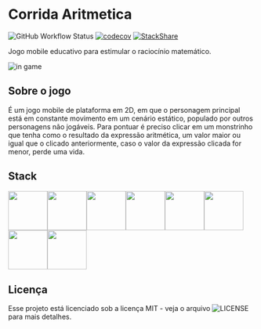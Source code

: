 # Corrida Aritmetica

![GitHub Workflow Status](https://img.shields.io/github/workflow/status/lincolncpp/corrida_aritmetica/Java%20CI%20with%20Gradle)
[![codecov](https://codecov.io/gh/lincolncpp/corrida_aritmetica/branch/master/graph/badge.svg)](https://codecov.io/gh/lincolncpp/corrida_aritmetica)
[![StackShare](http://img.shields.io/badge/tech-stack-0690fa.svg?style=flat)](https://stackshare.io/lincolncpp/corrida-aritmetica)

Jogo mobile educativo para estimular o raciocínio matemático.

![in game](https://i.ibb.co/Z8zFMYs/InGame.png)

## Sobre o jogo
É um jogo mobile de plataforma em 2D, em que o personagem principal está em constante movimento em um cenário estático, populado por outros personagens não jogáveis. Para pontuar é preciso clicar em um monstrinho que tenha como o resultado da expressão aritmética, um valor maior ou igual que o clicado anteriormente, caso o valor da expressão clicada for menor, perde uma vida.

## Stack
[<img src="https://img.stackshare.io/service/995/K85ZWV2F.png" height="80px"><img src="https://img.stackshare.io/service/1010/m8jf0po4imu8t5eemjdd.png" height="80px"><img src="https://img.stackshare.io/service/4339/3c827c8875b77acbbaf83c73eecd0a43_400x400.png" height="80px"><img src="https://img.stackshare.io/service/27/sBsvBbjY.png" height="80px"><img src="https://img.stackshare.io/service/975/gradlephant-social-black-bg.png" height="80px"><img src="https://img.stackshare.io/service/2020/874086.png" height="80px"><img src="https://img.stackshare.io/service/11563/actions.png" height="80px"><img src="https://img.stackshare.io/service/2673/Codecov_Mark_Circle_Pink.png" height="80px">](https://stackshare.io/lincolncpp/corrida-aritmetica)

## Licença
Esse projeto está licenciado sob a licença MIT - veja o arquivo ![LICENSE](/LICENSE) para mais detalhes.
